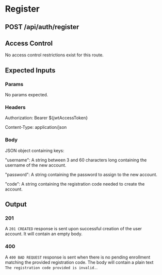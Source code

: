 # Register

## POST /api/auth/register

## Access Control

No access control restrictions exist for this route.

## Expected Inputs

### Params

No params expected.

### Headers

Authorization: Bearer ${jwtAccessToken}

Content-Type: application/json

### Body

JSON object containing keys:

"username": A string between 3 and 60 characters long containing the username of the new account.

"password": A string containing the password to assign to the new account.

"code": A string containing the registration code needed to create the account.

## Output

### 201

A `201 CREATED` response is sent upon successful creation of the user account.  It will contain an empty body.

### 400

A `400 BAD REQUEST` response is sent when there is no pending enrollment matching the provided registration code.  The body will contain a plain text `The registration code provided is invalid.`.

